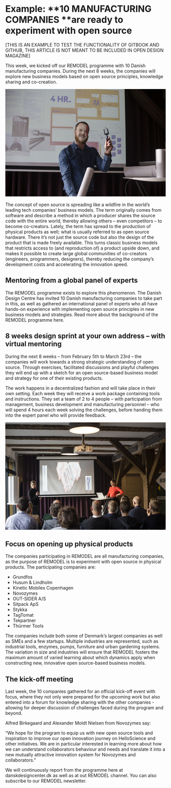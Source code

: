 # Example: **10 MANUFACTURING COMPANIES **are ready to experiment with open source

\[THIS IS AN EXAMPLE TO TEST THE FUNCTIONALITY OF GITBOOK AND GITHUB, THIS ARTICLE IS NOT MEANT TO BE INCLUDED IN OPEN DESIGN MAGAZINE\]

This week, we kicked off our REMODEL programme with 10 Danish manufacturing companies. During the next 8 weeks, the companies will explore new business models based on open source principles, knowledge sharing and co-creation.

![](/assets/remodel-01.jpg)

The concept of open source is spreading like a wildfire in the world’s leading tech companies’ business models. The term originally comes from software and describe a method in which a producer shares the source code with the entire world, thereby allowing others – even competitors – to become co-creators. Lately, the term has spread to the production of physical products as well; what is usually referred to as open source hardware. There it’s not just the source code but also the design of the product that is made freely available. This turns classic business models that restricts access to \(and reproduction of\) a product upside down, and makes it possible to create large global communities of co-creators \(engineers, programmers, designers\), thereby reducing the company’s development costs and accelerating the innovation speed.

## Mentoring from a global panel of experts

The REMODEL programme exists to explore this phenomenon. The Danish Design Centre has invited 10 Danish manufacturing companies to take part in this, as well as gathered an international panel of experts who all have hands-on experience with implementing open source principles in new business models and strategies. Read more about the background of the REMODEL programme here.

## 8 weeks design sprint at your own address – with virtual mentoring

During the next 8 weeks – from February 5th to March 23rd – the companies will work towards a strong strategic understanding of open source. Through exercises, facilitated discussions and playful challenges they will end up with a sketch for an open source-based business model and strategy for one of their existing products.

The work happens in a decentralized fashion and will take place in their own setting. Each week they will receive a work package containing tools and instructions. They set a team of 2 to 4 people – with participation from management, business development and manufacturing personnel – who will spend 4 hours each week solving the challenges, before handing them into the expert panel who will provide feedback.

![](/assets/remodel-02.jpg)

## Focus on opening up physical products

The companies participating in REMODEL are all manufacturing companies, as the purpose of REMODEL is to experiment with open source in physical products. The participating companies are:

* Grundfos
* Husum & Lindholm
* Kinetic Mobiles Copenhagen
* Novozymes
* OUT-SIDER A/S
* Sitpack ApS
* Stykka
* TagTomat
* Tekpartner
* Thürmer Tools

The companies include both some of Denmark’s largest companies as well as SMEs and a few startups. Multiple industries are represented, such as industrial tools, enzymes, pumps, furniture and urban gardening systems. The variation in size and industries will ensure that REMODEL fosters the maximum amount of varied learning about which dynamics apply when constructing new, innovative open source-based business models.

## The kick-off meeting

Last week, the 10 companies gathered for an official kick-off event with focus, where they not only were prepared for the upcoming work but also entered into a forum for knowledge sharing with the other companies - allowing for deeper discussion of challenges faced during the program and beyond.

Alfred Birkegaard and Alexander Moldt Nielsen from Novozymes say:

“We hope for the program to equip us with new open source tools and inspiration to improve our open innovation journey on HelloScience and other initiatives. We are in particular interested in learning more about how we can understand collaborators behaviour and needs and translate it into a new mutually attractive innovation system for Novozymes and collaborators.”

We will continuously report from the programme here at danskdesigncenter.dk as well as at out   REMODEL channel. You can also subscribe to our REMODEL newsletter.

